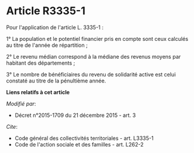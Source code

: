 # Article R3335-1

Pour l'application de l'article L. 3335-1 : 

1° La population et le potentiel financier pris en compte sont ceux calculés au titre de l'année de répartition ; 

2° Le revenu médian correspond à la médiane des revenus moyens par habitant des départements ; 

3° Le nombre de bénéficiaires du revenu de solidarité active est celui constaté au titre de la pénultième année.

**Liens relatifs à cet article**

_Modifié par_:

  - Décret n°2015-1709 du 21 décembre 2015 - art. 3

_Cite_:

  - Code général des collectivités territoriales - art. L3335-1
  - Code de l'action sociale et des familles - art. L262-2
